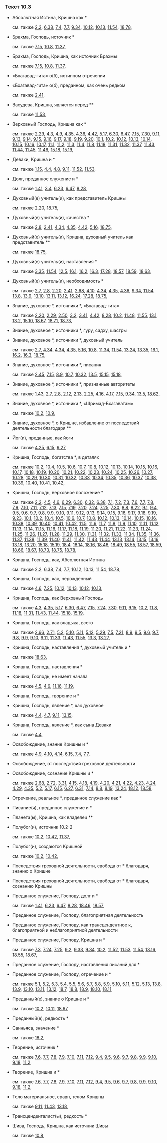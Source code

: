 ### Текст 10.3
	
- Абсолютная Истина, Кришна как *

	см. также  [2.2](../02/0202.md),  [6.38](../06/0638.md),  [7.4](../07/0704.md),  [7.7](../07/0707.md),  [9.34](../09/0934.md),  [10.12](../10/1012.md),  [10.13](../10/1013.md),  [11.54](../11/1154.md),  [18.78](../18/1878.md), 
	
- Брахма, Господь, источник *

	см. также  [7.15](../07/0715.md),  [10.8](../10/1008.md),  [11.37](../11/1137.md), 
	
- Брахма, Господь, Кришна, как источник Брахмы

	см. также  [7.15](../07/0715.md),  [10.8](../10/1008.md),  [11.37](../11/1137.md), 
	
- «Бхагавад-гита» о(б), истинном отречении

	
- «Бхагавад-гита» о(б), преданном, как очень редком

	см. также  [2.41](../02/0241.md), 
	
- Васудева, Кришна, является перед **

	см. также  [11.53](../11/1153.md), 
	
- Верховный Господь, Кришна как *

	см. также  [2.29](../02/0229.md),  [4.3](../04/0403.md),  [4.9](../04/0409.md),  [4.35](../04/0435.md),  [4.36](../04/0436.md),  [4.42](../04/0442.md),  [5.17](../05/0517.md),  [6.30](../06/0630.md),  [6.47](../06/0647.md),  [7.15](../07/0715.md),  [7.30](../07/0730.md),  [9.11](../09/0911.md),  [9.13](../09/0913.md),  [9.14](../09/0914.md),  [9.15](../09/0915.md),  [9.16](../09/0916.md),  [9.17](../09/0917.md),  [9.18](../09/0918.md),  [9.19](../09/0919.md),  [9.20](../09/0920.md),  [10.1](../10/1001.md),  [10.2](../10/1002.md),  [10.12](../10/1012.md),  [10.13](../10/1013.md),  [10.14](../10/1014.md),  [10.15](../10/1015.md),  [10.16](../10/1016.md),  [10.17](../10/1017.md),  [11.1](../11/1101.md),  [11.2](../11/1102.md),  [11.3](../11/1103.md),  [11.4](../11/1104.md),  [11.8](../11/1108.md),  [11.18](../11/1118.md),  [11.31](../11/1131.md),  [11.32](../11/1132.md),  [11.37](../11/1137.md),  [11.43](../11/1143.md),  [11.44](../11/1144.md),  [11.45](../11/1145.md),  [11.46](../11/1146.md),  [15.18](../15/1518.md),  [15.19](../15/1519.md), 
	
- Деваки, Кришна и *

	см. также  [1.15](../01/0115.md),  [4.4](../04/0404.md),  [4.8](../04/0408.md),  [9.11](../09/0911.md),  [11.52](../11/1152.md),  [11.53](../11/1153.md), 
	
- Долг, преданное служение и *

	см. также  [1.41](../01/0141.md),  [3.4](../03/0304.md),  [6.23](../06/0623.md),  [6.47](../06/0647.md),  [8.28](../08/0828.md), 
	
- Духовный(е) учитель(и), как представитель Кришны

	см. также  [2.20](../02/0220.md),  [18.75](../18/1875.md), 
	
- Духовный(е) учитель(и), качества *

	см. также  [2.8](../02/0208.md),  [2.41](../02/0241.md),  [4.34](../04/0434.md),  [4.35](../04/0435.md),  [4.42](../04/0442.md),  [5.16](../05/0516.md),  [18.75](../18/1875.md), 
	
- Духовный(е) учитель(и), Кришна, духовный учитель как представитель **

	см. также  [18.75](../18/1875.md), 
	
- Духовный(е) учитель(и), наставления *

	см. также  [3.35](../03/0335.md),  [11.54](../11/1154.md),  [12.5](../12/1205.md),  [16.1](../16/1601.md),  [16.2](../16/1602.md),  [16.3](../16/1603.md),  [17.28](../17/1728.md),  [18.57](../18/1857.md),  [18.59](../18/1859.md),  [18.63](../18/1863.md), 
	
- Духовный(е) учитель(и), необходимость *

	см. также  [2.7](../02/0207.md),  [2.8](../02/0208.md),  [2.20](../02/0220.md),  [2.41](../02/0241.md),  [2.68](../02/0268.md),  [4.10](../04/0410.md),  [4.34](../04/0434.md),  [4.35](../04/0435.md),  [4.36](../04/0436.md),  [9.34](../09/0934.md),  [11.54](../11/1154.md),  [13.8](../13/1308.md),  [13.9](../13/1309.md),  [13.10](../13/1310.md),  [13.11](../13/1311.md),  [13.12](../13/1312.md),  [16.24](../16/1624.md),  [17.28](../17/1728.md),  [18.75](../18/1875.md), 
	
- Знание, духовное *, источники *, «Бхагавад-гита»

	см. также  [2.20](../02/0220.md),  [2.29](../02/0229.md),  [2.50](../02/0250.md),  [3.2](../03/0302.md),  [3.41](../03/0341.md),  [4.42](../04/0442.md),  [8.28](../08/0828.md),  [10.2](../10/1002.md),  [11.48](../11/1148.md),  [11.55](../11/1155.md),  [13.1](../13/1301.md),  [13.2](../13/1302.md),  [15.10](../15/1510.md),  [18.67](../18/1867.md),  [18.71](../18/1871.md),  [18.73](../18/1873.md), 
	
- Знание, духовное *, источники *, гуру, садху, шастры

	
- Знание, духовное *, источники *, духовный учитель

	см. также  [2.7](../02/0207.md),  [4.34](../04/0434.md),  [4.34](../04/0434.md),  [4.35](../04/0435.md),  [5.16](../05/0516.md),  [10.8](../10/1008.md),  [11.34](../11/1134.md),  [11.54](../11/1154.md),  [13.24](../13/1324.md),  [13.35](../13/1335.md),  [16.1](../16/1601.md),  [16.2](../16/1602.md),  [16.3](../16/1603.md),  [18.75](../18/1875.md), 
	
- Знание, духовное *, источники *, писания

	см. также  [2.45](../02/0245.md),  [7.15](../07/0715.md),  [8.9](../08/0809.md),  [10.7](../10/1007.md),  [10.32](../10/1032.md),  [13.5](../13/1305.md),  [15.15](../15/1515.md),  [15.18](../15/1518.md), 
	
- Знание, духовное *, источники *, признанные авторитеты

	см. также  [1.43](../01/0143.md),  [2.7](../02/0207.md),  [2.8](../02/0208.md),  [2.12](../02/0212.md),  [2.13](../02/0213.md),  [2.25](../02/0225.md),  [4.16](../04/0416.md),  [4.17](../04/0417.md),  [7.15](../07/0715.md),  [9.34](../09/0934.md),  [13.5](../13/1305.md),  [18.62](../18/1862.md), 
	
- Знание, духовное *, источники *, «Шримад-Бхагаватам»

	см. также  [10.2](../10/1002.md),  [10.9](../10/1009.md), 
	
- Знание, духовное *, о Кришне, избавление от последствий деятельности благодаря **

	
- Йог(и), преданные, как йоги

	см. также  [4.25](../04/0425.md),  [6.15](../06/0615.md),  [9.27](../09/0927.md), 
	
- Кришна, Господь, богатства *, в деталях

	см. также  [10.2](../10/1002.md),  [10.4](../10/1004.md),  [10.5](../10/1005.md),  [10.6](../10/1006.md),  [10.7](../10/1007.md),  [10.8](../10/1008.md),  [10.12](../10/1012.md),  [10.13](../10/1013.md),  [10.14](../10/1014.md),  [10.15](../10/1015.md),  [10.16](../10/1016.md),  [10.17](../10/1017.md),  [10.18](../10/1018.md),  [10.19](../10/1019.md),  [10.20](../10/1020.md),  [10.21](../10/1021.md),  [10.22](../10/1022.md),  [10.23](../10/1023.md),  [10.24](../10/1024.md),  [10.25](../10/1025.md),  [10.26](../10/1026.md),  [10.27](../10/1027.md),  [10.28](../10/1028.md),  [10.29](../10/1029.md),  [10.30](../10/1030.md),  [10.31](../10/1031.md),  [10.32](../10/1032.md),  [10.33](../10/1033.md),  [10.34](../10/1034.md),  [10.35](../10/1035.md),  [10.36](../10/1036.md),  [10.37](../10/1037.md),  [10.38](../10/1038.md),  [10.39](../10/1039.md),  [10.40](../10/1040.md),  [10.41](../10/1041.md),  [10.42](../10/1042.md), 
	
- Кришна, Господь, верховное положение *

	см. также  [2.2](../02/0202.md),  [4.5](../04/0405.md),  [4.6](../04/0406.md),  [6.29](../06/0629.md),  [6.30](../06/0630.md),  [6.32](../06/0632.md),  [6.38](../06/0638.md),  [7.1](../07/0701.md),  [7.2](../07/0702.md),  [7.3](../07/0703.md),  [7.6](../07/0706.md),  [7.7](../07/0707.md),  [7.8](../07/0708.md),  [7.9](../07/0709.md),  [7.10](../07/0710.md),  [7.11](../07/0711.md),  [7.12](../07/0712.md),  [7.13](../07/0713.md),  [7.15](../07/0715.md),  [7.19](../07/0719.md),  [7.20](../07/0720.md),  [7.24](../07/0724.md),  [7.25](../07/0725.md),  [7.30](../07/0730.md),  [8.8](../08/0808.md),  [8.22](../08/0822.md),  [9.1](../09/0901.md),  [9.4](../09/0904.md),  [9.5](../09/0905.md),  [9.6](../09/0906.md),  [9.7](../09/0907.md),  [9.8](../09/0908.md),  [9.9](../09/0909.md),  [9.10](../09/0910.md),  [9.11](../09/0911.md),  [9.12](../09/0912.md),  [9.13](../09/0913.md),  [9.14](../09/0914.md),  [9.15](../09/0915.md),  [9.16](../09/0916.md),  [9.17](../09/0917.md),  [9.18](../09/0918.md),  [9.19](../09/0919.md),  [9.23](../09/0923.md),  [10.1](../10/1001.md),  [10.2](../10/1002.md),  [10.4](../10/1004.md),  [10.5](../10/1005.md),  [10.6](../10/1006.md),  [10.7](../10/1007.md),  [10.8](../10/1008.md),  [10.12](../10/1012.md),  [10.13](../10/1013.md),  [10.14](../10/1014.md),  [10.15](../10/1015.md),  [10.16](../10/1016.md),  [10.38](../10/1038.md),  [10.39](../10/1039.md),  [10.40](../10/1040.md),  [10.41](../10/1041.md),  [10.42](../10/1042.md),  [11.5](../11/1105.md),  [11.6](../11/1106.md),  [11.7](../11/1107.md),  [11.8](../11/1108.md),  [11.9](../11/1109.md),  [11.10](../11/1110.md),  [11.11](../11/1111.md),  [11.12](../11/1112.md),  [11.13](../11/1113.md),  [11.14](../11/1114.md),  [11.15](../11/1115.md),  [11.16](../11/1116.md),  [11.17](../11/1117.md),  [11.18](../11/1118.md),  [11.19](../11/1119.md),  [11.20](../11/1120.md),  [11.21](../11/1121.md),  [11.22](../11/1122.md),  [11.23](../11/1123.md),  [11.24](../11/1124.md),  [11.25](../11/1125.md),  [11.26](../11/1126.md),  [11.27](../11/1127.md),  [11.28](../11/1128.md),  [11.29](../11/1129.md),  [11.30](../11/1130.md),  [11.31](../11/1131.md),  [11.32](../11/1132.md),  [11.33](../11/1133.md),  [11.34](../11/1134.md),  [11.35](../11/1135.md),  [11.36](../11/1136.md),  [11.37](../11/1137.md),  [11.38](../11/1138.md),  [11.39](../11/1139.md),  [11.40](../11/1140.md),  [11.41](../11/1141.md),  [11.42](../11/1142.md),  [11.43](../11/1143.md),  [11.44](../11/1144.md),  [13.13](../13/1313.md),  [13.14](../13/1314.md),  [13.15](../13/1315.md),  [13.16](../13/1316.md),  [13.18](../13/1318.md),  [13.20](../13/1320.md),  [15.18](../15/1518.md),  [15.19](../15/1519.md),  [18.4](../18/1804.md),  [18.14](../18/1814.md),  [18.16](../18/1816.md),  [18.46](../18/1846.md),  [18.49](../18/1849.md),  [18.55](../18/1855.md),  [18.57](../18/1857.md),  [18.59](../18/1859.md),  [18.66](../18/1866.md),  [18.67](../18/1867.md),  [18.73](../18/1873.md),  [18.75](../18/1875.md),  [18.78](../18/1878.md), 
	
- Кришна, Господь, как, Абсолютная Истина

	см. также  [2.2](../02/0202.md),  [6.38](../06/0638.md),  [7.4](../07/0704.md),  [7.7](../07/0707.md),  [10.12](../10/1012.md),  [10.13](../10/1013.md),  [11.54](../11/1154.md),  [18.78](../18/1878.md), 
	
- Кришна, Господь, как, нерожденный

	см. также  [4.6](../04/0406.md),  [7.25](../07/0725.md),  [10.12](../10/1012.md),  [10.13](../10/1013.md),  [10.12](../10/1012.md),  [10.13](../10/1013.md), 
	
- Кришна, Господь, как Верховный Господь

	см. также  [4.3](../04/0403.md),  [4.35](../04/0435.md),  [5.17](../05/0517.md),  [6.30](../06/0630.md),  [6.47](../06/0647.md),  [7.15](../07/0715.md),  [7.24](../07/0724.md),  [7.30](../07/0730.md),  [9.11](../09/0911.md),  [9.15](../09/0915.md),  [10.2](../10/1002.md),  [11.8](../11/1108.md),  [11.18](../11/1118.md),  [11.31](../11/1131.md),  [11.43](../11/1143.md),  [11.44](../11/1144.md),  [15.18](../15/1518.md),  [15.19](../15/1519.md), 
	
- Кришна, Господь, как владыка, всего

	см. также  [2.66](../02/0266.md),  [2.71](../02/0271.md),  [5.2](../05/0502.md),  [5.10](../05/0510.md),  [5.11](../05/0511.md),  [5.12](../05/0512.md),  [5.29](../05/0529.md),  [7.5](../07/0705.md),  [7.21](../07/0721.md),  [8.9](../08/0809.md),  [9.5](../09/0905.md),  [9.6](../09/0906.md),  [9.7](../09/0907.md),  [9.8](../09/0908.md),  [9.9](../09/0909.md),  [9.10](../09/0910.md),  [9.11](../09/0911.md),  [11.33](../11/1133.md),  [11.43](../11/1143.md),  [11.55](../11/1155.md),  [13.3](../13/1303.md),  [13.27](../13/1327.md), 
	
- Кришна, Господь, наставления *, духовный учитель и *

	см. также  [18.63](../18/1863.md), 
	
- Кришна, Господь, наставления *

	
- Кришна, Господь, не имеет начала

	см. также  [4.5](../04/0405.md),  [4.6](../04/0406.md),  [11.16](../11/1116.md),  [11.19](../11/1119.md), 
	
- Кришна, Господь, творение и *

	
- Кришна, Господь, явление *, как духовное

	см. также  [4.4](../04/0404.md),  [4.7](../04/0407.md),  [9.11](../09/0911.md),  [13.15](../13/1315.md), 
	
- Кришна, Господь, явление *, как сына Деваки

	см. также  [4.4](../04/0404.md), 
	
- Освобождение, знание Кришны и *

	см. также  [4.9](../04/0409.md),  [4.10](../04/0410.md),  [4.14](../04/0414.md),  [6.15](../06/0615.md),  [7.4](../07/0704.md),  [7.7](../07/0707.md), 
	
- Освобождение, от последствий греховной деятельности

	
- Освобождение, сознание Кришны и *

	см. также  [2.68](../02/0268.md),  [2.72](../02/0272.md),  [3.31](../03/0331.md),  [4.15](../04/0415.md),  [4.18](../04/0418.md),  [4.19](../04/0419.md),  [4.20](../04/0420.md),  [4.21](../04/0421.md),  [4.22](../04/0422.md),  [4.23](../04/0423.md),  [4.24](../04/0424.md),  [4.29](../04/0429.md),  [4.35](../04/0435.md),  [5.2](../05/0502.md),  [5.17](../05/0517.md),  [6.15](../06/0615.md),  [6.27](../06/0627.md),  [6.31](../06/0631.md),  [7.14](../07/0714.md),  [8.8](../08/0808.md),  [8.19](../08/0819.md),  [13.24](../13/1324.md),  [18.12](../18/1812.md),  [18.58](../18/1858.md), 
	
- Отречение, реальное *, преданное служение как *

	
- Писание(я), преданное служение и *

	
- Планета(ы), Кришна, как владелец **

	
- Полубог(и), источник 10.2-2

	см. также  [10.2](../10/1002.md),  [10.42](../10/1042.md),  [11.37](../11/1137.md), 
	
- Полубог(и), создаются Кришной

	см. также  [10.2](../10/1002.md),  [10.42](../10/1042.md), 
	
- Последствия греховной деятельности, свобода от * благодаря, знанию о Кришне

	
- Последствия греховной деятельности, свобода от * благодаря, сознанию Кришны

	
- Преданное служение, Господу, долг и *

	см. также  [1.41](../01/0141.md),  [6.23](../06/0623.md),  [6.47](../06/0647.md),  [8.28](../08/0828.md),  [18.46](../18/1846.md),  [18.57](../18/1857.md), 
	
- Преданное служение, Господу, благоприятная деятельность

	
- Преданное служение, Господу, как трансцендентное к, благоприятной и неблагоприятной деятельности

	
- Преданное служение, Господу, Кришна и *

	см. также  [7.3](../07/0703.md),  [7.24](../07/0724.md),  [7.25](../07/0725.md),  [9.2](../09/0902.md),  [9.33](../09/0933.md),  [9.34](../09/0934.md),  [10.2](../10/1002.md),  [11.52](../11/1152.md),  [11.53](../11/1153.md),  [11.54](../11/1154.md),  [13.16](../13/1316.md),  [18.55](../18/1855.md),  [18.67](../18/1867.md), 
	
- Преданное служение, Господу, наставления писаний для *

	
- Преданное служение, Господу, отречение и *

	см. также  [5.1](../05/0501.md),  [5.2](../05/0502.md),  [5.3](../05/0503.md),  [5.4](../05/0504.md),  [5.5](../05/0505.md),  [5.6](../05/0506.md),  [5.7](../05/0507.md),  [5.8](../05/0508.md),  [5.9](../05/0509.md),  [5.10](../05/0510.md),  [5.11](../05/0511.md),  [5.12](../05/0512.md),  [5.13](../05/0513.md),  [13.8](../13/1308.md),  [13.9](../13/1309.md),  [13.10](../13/1310.md),  [13.11](../13/1311.md),  [13.12](../13/1312.md),  [18.7](../18/1807.md),  [18.8](../18/1808.md),  [18.9](../18/1809.md),  [18.10](../18/1810.md),  [18.11](../18/1811.md), 
	
- Преданный(е), знание о Кришне и *

	см. также  [10.2](../10/1002.md),  [10.11](../10/1011.md),  [18.67](../18/1867.md), 
	
- Преданный(е), редкость *

	
- Санньяса, значение *

	см. также  [18.2](../18/1802.md), 
	
- Творение, источник *

	см. также  [7.6](../07/0706.md),  [7.7](../07/0707.md),  [7.8](../07/0708.md),  [7.9](../07/0709.md),  [7.10](../07/0710.md),  [7.11](../07/0711.md),  [7.12](../07/0712.md),  [9.4](../09/0904.md),  [9.5](../09/0905.md),  [9.6](../09/0906.md),  [9.7](../09/0907.md),  [9.8](../09/0908.md),  [9.9](../09/0909.md),  [9.10](../09/0910.md),  [9.18](../09/0918.md),  [11.2](../11/1102.md), 
	
- Творение, Кришна и *

	см. также  [7.6](../07/0706.md),  [7.7](../07/0707.md),  [7.8](../07/0708.md),  [7.9](../07/0709.md),  [7.10](../07/0710.md),  [7.11](../07/0711.md),  [7.12](../07/0712.md),  [9.4](../09/0904.md),  [9.5](../09/0905.md),  [9.6](../09/0906.md),  [9.7](../09/0907.md),  [9.8](../09/0908.md),  [9.9](../09/0909.md),  [9.10](../09/0910.md),  [9.18](../09/0918.md),  [11.2](../11/1102.md), 
	
- Тело материальное, сравн, телом Кришны

	см. также  [9.11](../09/0911.md),  [11.43](../11/1143.md),  [13.18](../13/1318.md), 
	
- Трансценденталист(ы), редкость *

	
- Шива, Господь, Кришна, как источник Шивы

	см. также  [10.8](../10/1008.md), 
